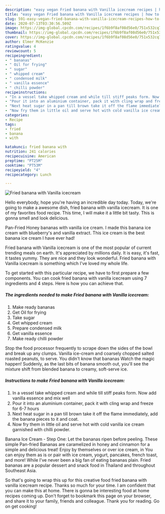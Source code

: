 ```yaml
---
description: "easy vegan Fried banana with Vanilla icecream recipes | how to make healthy Fried banana with Vanilla icecream"
title: "easy vegan Fried banana with Vanilla icecream recipes | how to make healthy Fried banana with Vanilla icecream"
slug: 591-easy-vegan-fried-banana-with-vanilla-icecream-recipes-how-to-make-healthy-fried-banana-with-vanilla-icecream
date: 2020-07-13T03:30:56.509Z
image: https://img-global.cpcdn.com/recipes/1f6b9f8af08d56e0/751x532cq70/fried-banana-with-vanilla-icecream-recipe-main-photo.jpg
thumbnail: https://img-global.cpcdn.com/recipes/1f6b9f8af08d56e0/751x532cq70/fried-banana-with-vanilla-icecream-recipe-main-photo.jpg
cover: https://img-global.cpcdn.com/recipes/1f6b9f8af08d56e0/751x532cq70/fried-banana-with-vanilla-icecream-recipe-main-photo.jpg
author: Elmer McKenzie
ratingvalue: 4
reviewcount: 5
recipeingredient:
- " bananas"
- " Oil for frying"
- " sugar"
- " whipped cream"
- " condensed milk"
- " vanilla essence"
- " chilli powder"
recipeinstructions:
- "In a vessel take whipped cream and while till stiff peaks form. Now add vanilla essence and mix well"
- "Pour it into an aluminium container, pack it with cling wrap and freeze for 6-7 hours"
- "Next heat sugar in a pan till brown take it off the flame immediately, add the banana pieces to it and coat."
- "Now fry them in little oil and serve hot with cold vanilla ice cream garnished with chilli powder."
categories:
- Recipe
tags:
- fried
- banana
- with

katakunci: fried banana with 
nutrition: 241 calories
recipecuisine: American
preptime: "PT25M"
cooktime: "PT53M"
recipeyield: "4"
recipecategory: Lunch

---
```



![Fried banana with Vanilla icecream](https://img-global.cpcdn.com/recipes/1f6b9f8af08d56e0/751x532cq70/fried-banana-with-vanilla-icecream-recipe-main-photo.jpg)

Hello everybody, hope you're having an incredible day today. Today, we're going to make a awesome dish, fried banana with vanilla icecream. It is one of my favorites food recipe. This time, I will make it a little bit tasty. This is gonna smell and look delicious.

Pan-Fried Honey bananas with vanilla ice cream. I made this banana ice cream with blueberry&#39;s and vanilla extract. This ice cream is the best banana ice cream I have ever had!

Fried banana with Vanilla icecream is one of the most popular of current trending meals on earth. It's appreciated by millions daily. It is easy, it's fast, it tastes yummy. They are nice and they look wonderful. Fried banana with Vanilla icecream is something which I've loved my whole life.


To get started with this particular recipe, we have to first prepare a few components. You can cook fried banana with vanilla icecream using 7 ingredients and 4 steps. Here is how you can achieve that.

<!--inarticleads1-->

##### The ingredients needed to make Fried banana with Vanilla icecream:

1. Make ready  bananas
1. Get  Oil for frying
1. Take  sugar
1. Get  whipped cream
1. Prepare  condensed milk
1. Get  vanilla essence
1. Make ready  chilli powder


Stop the food processor frequently to scrape down the sides of the bowl and break up any clumps. Vanilla ice-cream and coarsely chopped salted roasted peanuts, to serve. You didn&#39;t know that bananas Watch the magic happen! Suddenly, as the last bits of banana smooth out, you&#39;ll see the mixture shift from blended banana to creamy, soft-serve ice. 

<!--inarticleads2-->

##### Instructions to make Fried banana with Vanilla icecream:

1. In a vessel take whipped cream and while till stiff peaks form. Now add vanilla essence and mix well
1. Pour it into an aluminium container, pack it with cling wrap and freeze for 6-7 hours
1. Next heat sugar in a pan till brown take it off the flame immediately, add the banana pieces to it and coat.
1. Now fry them in little oil and serve hot with cold vanilla ice cream garnished with chilli powder.


Banana Ice Cream - Step One: Let the bananas ripen before peeling. These simple Pan-fried Bananas are caramelized in honey and cinnamon for a simple and delicious treat! Enjoy by themselves or over ice cream, in You can enjoy them as is or pair with ice cream, yogurt, pancakes, french toast, and more! While I&#39;ve never been a big fan of eating bananas plain. Fried bananas are a popular dessert and snack food in Thailand and throughout Southeast Asia. 

So that's going to wrap this up for this creative food fried banana with vanilla icecream recipe. Thanks so much for your time. I am confident that you can make this at home. There is gonna be interesting food at home recipes coming up. Don't forget to bookmark this page on your browser, and share it to your family, friends and colleague. Thank you for reading. Go on get cooking!
